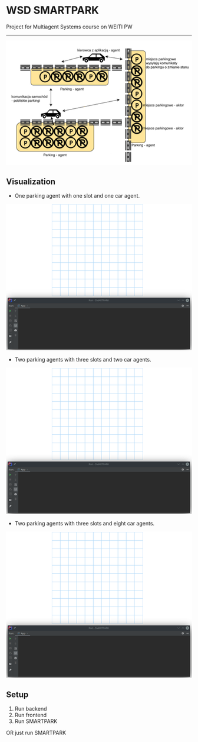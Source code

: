 # WSD SMARTPARK

Project for Multiagent Systems course on WEITI PW

---

![agent](TEX/img/archi.png)

## Visualization

- One parking agent with one slot and one car agent.

![1car_1parking](./gifs/1car_1parking.gif)

- Two parking agents with three slots and two car agents.

![4car_2parking](./gifs/4cars_2parkings_3slots.gif)

- Two parking agents with three slots and eight car agents.

![8car_2parking](./gifs/8cars_2parkings_3slots.gif)

## Setup

1. Run backend
2. Run frontend
3. Run SMARTPARK

OR just run SMARTPARK
